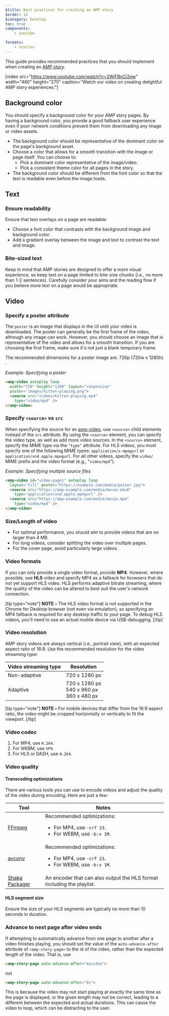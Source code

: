 ```yaml
---
$title: Best practices for creating an AMP story
$order: 12
$category: Develop
toc: true
components:
    - youtube

formats:
    - stories
---
```




This guide provides recommended practices that you should implement when creating an [AMP story](/docs/reference/components/amp-story.html).

[video src="https://www.youtube.com/watch?v=2WjFBnCj2ew" width="480" height="270" caption="Watch our video on creating delightful AMP story experiences."]

## Background color

You should specify a background color for your AMP story pages. By having a background color, you provide a good fallback user experience even if poor network conditions prevent them from downloading any image or video assets.

*   The background color should be representative of the dominant color on the page's background asset.
*   Choose a color that allows for a smooth transition with the image or page itself. You can choose to:
    *   Pick a dominant color representative of the image/video.
    *   Pick a consistent theme color for all pages in the story.
*   The background color should be different from the font color so that the text is readable even before the image loads.

## Text

### Ensure readability

Ensure that text overlays on a page are readable:

* Choose a font color that contrasts with the background image and background color.
* Add a gradient overlay between the image and text to contrast the text and image.

### Bite-sized text

Keep in mind that AMP stories are designed to offer a more visual experience, so keep text on a page limited to bite-size chunks (i.e., no more than 1-2 sentences). Carefully consider your aims and the reading flow if you believe more text on a page would be appropriate.

## Video

### Specify a poster attribute

The `poster` is an image that displays in the UI until your video is downloaded. The poster can generally be the first frame of the video, although any image can work.  However, you should choose an image that is representative of the video and allows for a smooth transition. If you are choosing the first frame, make sure it's not just a blank temporary frame.

The recommended dimensions for a poster image are: 720p (720w x 1280h) .

*Example: Specifying a poster*

```html
<amp-video autoplay loop
  width="720" height="1280" layout="responsive"
  poster="images/kitten-playing.png">
  <source src="videos/kitten-playing.mp4"
    type="video/mp4" />
</amp-video>
```

### Specify `<source>` vs `src`

When specifying the source for an [amp-video](/docs/reference/components/amp-video.html), use `<source>` child elements instead of the `src` attribute. By using the `<source>` element, you can specify the video type, as well as add more video sources. In the `<source>` element, specify the MIME type via the `"type"` attribute. For HLS videos, you must specify one of the following MIME types: `application/x-mpegurl` or `application/vnd.apple.mpegurl`. For all other videos, specify the `video/` MIME prefix and the video format (e.g., "`video/mp4`").

*Example: Specifying multiple source files*

```html
<amp-video id="video-page1" autoplay loop
  layout="fill" poster="https://example.com/media/poster.jpg">
  <source src="https://amp-example.com/media/movie.m3u8"
    type="application/vnd.apple.mpegurl" />
  <source src="https://amp-example.com/media/movie.mp4"
    type="video/mp4" />
</amp-video>
```

### Size/Length of video

*  For optimal performance, you should aim to provide videos that are no larger than 4 MB.
*   For long videos, consider splitting the video over multiple pages.
*   For the cover page, avoid particularly large videos.

### Video formats

If you can only provide a single video format, provide **MP4**.  However, where possible, use **HLS** video and specify MP4 as a fallback for browsers that do not yet support HLS video. HLS performs adaptive bitrate streaming, where the quality of the video can be altered to best suit the user's network connection.

[tip type="note"]
**NOTE –**  The HLS video format is not supported in the Chrome for Desktop browser (not even via emulation), so specifying an MP4 fallback is required for any desktop traffic to your page. To debug HLS videos, you'll need to use an actual mobile device via USB-debugging.
[/tip]

### Video resolution

AMP story videos are always vertical (i.e., portrait view), with an expected aspect ratio of 16:9. Use the recommended resolution for the video streaming type:

<table>
  <thead>
    <tr>
     <th>Video streaming type</th>
     <th>Resolution</th>
    </tr>
  </thead>
  <tbody>
    <tr>
     <td>Non-adaptive</td>
     <td>720 x 1280 px</td>
    </tr>
    <tr>
     <td>Adaptive</td>
     <td>720 x 1280 px<br>540 x 960 px<br>360 x 480 px</td>
    </tr>
  </tbody>
</table>

[tip type="note"]
**NOTE –**  For mobile devices that differ from the 16:9 aspect ratio, the video might be cropped horizontally or vertically to fit the viewport.
[/tip]

### Video codec

1.  For MP4, use `H.264`.
1.  For WEBM, use `VP9`.
1.  For HLS or DASH, use `H.264`.


### Video quality

#### Transcoding optimizations

There are various tools you can use to encode videos and adjust the quality of the video during encoding.  Here are just a few:

<table>
  <thead>
    <tr>
     <th>Tool</th>
     <th>Notes</th>
    </tr>
  </thead>
  <tbody>
    <tr>
     <td><a href="https://www.ffmpeg.org/about.html">FFmpeg</a>
     </td>
     <td>Recommended optimizations:
      <ul>
        <li>For MP4, use <code>-crf 23</code>.</li>
        <li>For WEBM, use <code>-b:v 1M</code>.</li>
      </ul>
     </td>
    </tr>
    <tr>
     <td><a href="https://libav.org/avconv.html">avconv</a>
     </td>
     <td>Recommended optimizations:
      <ul>
        <li>For MP4, use <code>-crf 23</code>.</li>
        <li>For WEBM, use <code>-b:v 1M</code>.</li>
      </ul>
     </td>
    </tr>
    <tr>
     <td><a href="https://github.com/google/shaka-packager">Shaka Packager</a></td>
     <td>An encoder that can also output the HLS format including the playlist.
     </td>
    </tr>
  </tbody>
</table>

#### HLS segment size

Ensure the size of your HLS segments are typically no more than 10 seconds in duration.

### Advance to next page after video ends

If attempting to automatically advance from one page to another after a video finishes playing, you should set the value of the `auto-advance-after` attribute of `<amp-story-page>` to the id of the video, rather than the expected length of the video. That is, use

```html
<amp-story-page auto-advance-after="myvideo">
```

not

```html
<amp-story-page auto-advance-after="9s">
```

This is because the video may not start playing at exactly the same time as the page is displayed, or the given length may not be correct, leading to a different between the expected and actual durations. This can cause the video to loop, which can be distracting to the user.

